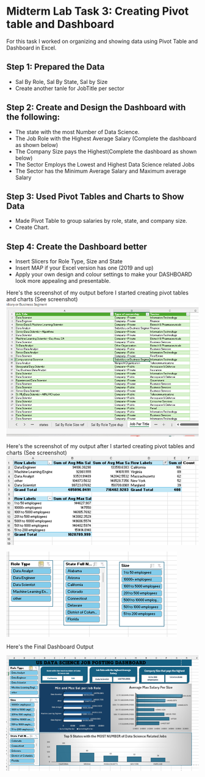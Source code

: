 # Midterm Lab Task 3: Creating Pivot table and Dashboard
For this task I worked on organizing and showing data using Pivot Table and Dashboard in Excel. 
## Step 1: Prepared the Data
- Sal By Role, Sal By State, Sal by Size
- Create another tanle for JobTitle per sector
## Step 2: Create and Design the Dashboard with the following:
- The state with the most Number of Data Science.
- The Job Role with the Highest Average Salary (Complete the dashboard as shown below)
- The Company Size pays the Highest(Complete the dashboard as shown below)
- The Sector Employs the Lowest and Highest Data Science related Jobs
- The Sector has the Minimum Average Salary and Maximum average Salary
## Step 3:  Used Pivot Tables and Charts to Show Data
- Made Pivot Table to group salaries by role, state, and company size.
- Create Chart.
## Step 4: Create the Dashboard better
- Insert Slicers for Role Type, Size and State
- Insert MAP if your Excel version has one (2019 and up) 
- Apply your own design and colour settings to make your DASHBOARD look more
appealing and presentable.

Here's the screenshot of my output before I started creating pivot tables and charts (See screenshot)
![Sample Output](images/job.png)

Here's the screenshot of my output after I started creating pivot tables and charts (See screenshot)
![Sample Output](images/pivot.png)

![Sample Output](images/slicers.png)


Here's the Final Dashboard Output

![Sample Output](images/dashboard.png)
